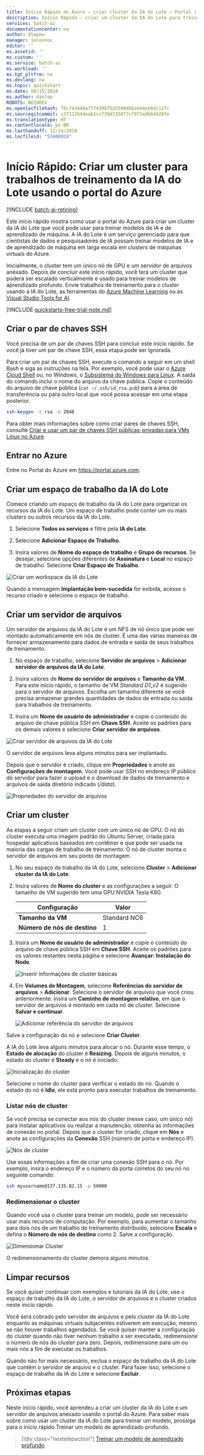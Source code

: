 ```yaml
---
title: Início Rápido do Azure – criar cluster da IA do Lote – Portal | Microsoft Docs
description: Início Rápido – criar um cluster da IA do Lote para treinar modelos de aprendizado de máquina e de IA – portal do Azure
services: batch-ai
documentationcenter: na
author: dlepow
manager: jeconnoc
editor: ''
ms.assetid: ''
ms.custom: ''
ms.service: batch-ai
ms.workload: ''
ms.tgt_pltfrm: na
ms.devlang: na
ms.topic: quickstart
ms.date: 08/15/2018
ms.author: danlep
ROBOTS: NOINDEX
ms.openlocfilehash: 78c743448a7f7439875d3598d6ba5d4eb6dc12fc
ms.sourcegitcommit: c37122644eab1cc739d735077cf971edb6d428fe
ms.translationtype: HT
ms.contentlocale: pt-BR
ms.lasthandoff: 12/14/2018
ms.locfileid: "53408928"
---
```

# <a name="quickstart-create-a-cluster-for-batch-ai-training-jobs-using-the-azure-portal"></a>Início Rápido: Criar um cluster para trabalhos de treinamento da IA do Lote usando o portal do Azure

[!INCLUDE [batch-ai-retiring](../../includes/batch-ai-retiring.md)]

Este início rápido mostra como usar o portal do Azure para criar um cluster da IA do Lote que você pode usar para treinar modelos de IA e de aprendizado de máquina. A IA do Lote é um serviço gerenciado para que cientistas de dados e pesquisadores de IA possam treinar modelos de IA e de aprendizado de máquina em larga escala em clusters de máquinas virtuais do Azure.

Inicialmente, o cluster tem um único nó de GPU e um servidor de arquivos anexado. Depois de concluir este início rápido, você terá um cluster que poderá ser escalado verticalmente e usado para treinar modelos de aprendizado profundo. Envie trabalhos de treinamento para o cluster usando a IA do Lote, as ferramentas do [Azure Machine Learning](../machine-learning/service/overview-what-is-azure-ml.md) ou as [Visual Studio Tools for AI](https://github.com/Microsoft/vs-tools-for-ai).

[!INCLUDE [quickstarts-free-trial-note.md](../../includes/quickstarts-free-trial-note.md)]

## <a name="create-ssh-key-pair"></a>Criar o par de chaves SSH

Você precisa de um par de chaves SSH para concluir este início rápido. Se você já tiver um par de chave SSH, essa etapa pode ser ignorada.

Para criar um par de chaves SSH, execute o comando a seguir em um shell Bash e siga as instruções na tela. Por exemplo, você pode usar o [Azure Cloud Shell](../cloud-shell/overview.md) ou, no Windows, o [Subsistema do Windows para Linux](/windows/wsl/install-win10). A saída do comando inclui o nome do arquivo da chave pública. Copie o conteúdo do arquivo de chave pública (`cat ~/.ssh/id_rsa.pub`) para a área de transferência ou para outro local que você possa acessar em uma etapa posterior.

```bash
ssh-keygen -t rsa -b 2048
```

Para obter mais informações sobre como criar pares de chaves SSH, consulte [Criar e usar um par de chaves SSH públicas-privadas para VMs Linux no Azure](../virtual-machines/linux/mac-create-ssh-keys.md).

## <a name="sign-in-to-azure"></a>Entrar no Azure

Entre no Portal do Azure em https://portal.azure.com.

## <a name="create-a-batch-ai-workspace"></a>Criar um espaço de trabalho da IA do Lote

Comece criando um espaço de trabalho da IA do Lote para organizar os recursos da IA do Lote. Um espaço de trabalho pode conter um ou mais clusters ou outros recursos da IA do Lote.

1. Selecione **Todos os serviços** e filtre pela **IA do Lote**.

2. Selecione **Adicionar Espaço de Trabalho**.

3. Insira valores de **Nome do espaço de trabalho** e **Grupo de recursos**. Se desejar, selecione opções diferentes de **Assinatura** e **Local** no espaço de trabalho. Selecione **Criar Espaço de Trabalho**.

  ![Criar um workspace da IA do Lote](./media/quickstart-create-cluster-portal/create-workspace.png)

Quando a mensagem **Implantação bem-sucedida** for exibida, acesse o recurso criado e selecione o espaço de trabalho.

## <a name="create-a-file-server"></a>Criar um servidor de arquivos

Um servidor de arquivos da IA do Lote é um NFS de nó único que pode ser montado automaticamente em nós de cluster. É uma das várias maneiras de fornecer armazenamento para dados de entrada e saída de seus trabalhos de treinamento.

1. No espaço de trabalho, selecione **Servidor de arquivos** > **Adicionar servidor de arquivos da IA do Lote**.

2. Insira valores de **Nome do servidor de arquivos** e **Tamanho da VM**. Para este início rápido, o tamanho de VM *Standard D1_v2* é sugerido para o servidor de arquivos. Escolha um tamanho diferente se você precisa armazenar grandes quantidades de dados de entrada ou saída para trabalhos de treinamento.

3. Insira um **Nome de usuário de administrador** e copie o conteúdo do arquivo de chave pública SSH em **Chave SSH**. Aceite os padrões para os demais valores e selecione **Criar servidor de arquivos**.

  ![Criar servidor de arquivos da IA do Lote](./media/quickstart-create-cluster-portal/create-file-server.png)

O servidor de arquivos leva alguns minutos para ser implantado.

Depois que o servidor é criado, clique em **Propriedades** e anote as **Configurações de montagem**. Você pode usar SSH no endereço IP público do servidor para fazer o upload e o download de dados de treinamento e arquivos de saída diretório indicado (*/data*).

![Propriedades do servidor de arquivos](./media/quickstart-create-cluster-portal/file-server-properties.png)

## <a name="create-a-cluster"></a>Criar um cluster

As etapas a seguir criam um cluster com um único nó de GPU. O nó do cluster executa uma imagem padrão do Ubuntu Server, criada para hospedar aplicativos baseados em contêiner e que pode ser usada na maioria das cargas de trabalho de treinamento. O nó de cluster monta o servidor de arquivos em seu ponto de montagem. 

1. No seu espaço de trabalho da IA do Lote, selecione **Cluster** > **Adicionar cluster da IA do Lote**.

2. Insira valores de **Nome do cluster** e as configurações a seguir. O tamanho de VM sugerido tem uma GPU NVIDIA Tesla K80.
  
   |Configuração  |Valor  |
   |---------|---------|
   |**Tamanho da VM**     |Standard NC6|
   |**Número de nós de destino**     |1|

3. Insira um **Nome de usuário de administrador** e copie o conteúdo do arquivo de chave pública SSH em **Chave SSH**. Aceite os padrões para os valores restantes nesta página e selecione **Avançar: Instalação do Node**.

   ![Inserir informações de cluster básicas](./media/quickstart-create-cluster-portal/create-cluster.png)

4. Em **Volumes de Montagem**, selecione **Referências do servidor de arquivos** > **Adicionar**. Selecione o servidor de arquivos que você criou anteriormente. Insira um **Caminho de montagem relativo**, em que o servidor de arquivos é montado em cada nó de cluster. Selecione **Salvar e continuar**.

   ![Adicionar referência do servidor de arquivos](./media/quickstart-create-cluster-portal/file-server-reference.png)

Salve a configuração do nó e selecione **Criar Cluster**.

A IA do Lote leva alguns minutos para alocar o nó. Durante esse tempo, o **Estado de alocação** do cluster é **Resizing**. Depois de alguns minutos, o estado do cluster é **Steady** e o nó é iniciado.

![Inicialização do cluster](./media/quickstart-create-cluster-portal/cluster-resizing.png)

Selecione o nome do cluster para verificar o estado do nó. Quando o estado do nó é **Idle**, ele está pronto para executar trabalhos de treinamento.

### <a name="list-cluster-nodes"></a>Listar nós de cluster

Se você precisa se conectar aos nós do cluster (nesse caso, um único nó) para instalar aplicativos ou realizar a manutenção, obtenha as informações de conexão no portal. Depois que o cluster for criado, clique em **Nós** e anote as configurações da **Conexão** SSH (número de porta e endereço IP).

![Nós de cluster](./media/quickstart-create-cluster-portal/cluster-nodes.png)

Use essas informações a fim de criar uma conexão SSH para o nó. Por exemplo, insira o endereço IP e o número da porta corretos do seu nó no seguinte comando:

```bash
ssh myusername@137.135.82.15 -p 50000
``` 

### <a name="resize-the-cluster"></a>Redimensionar o cluster

Quando você usa o cluster para treinar um modelo, pode ser necessário usar mais recursos de computação. Por exemplo, para aumentar o tamanho para dois nós de um trabalho de treinamento distribuído, selecione **Escala** e defina o **Número de nós de destino** como 2. Salve a configuração.

![Dimensionar Cluster](./media/quickstart-create-cluster-portal/scale-cluster.png)

O redimensionamento do cluster demora alguns minutos.

## <a name="clean-up-resources"></a>Limpar recursos

Se você quiser continuar com exemplos e tutoriais da IA do Lote, use o espaço de trabalho da IA do Lote, o servidor de arquivos e o cluster criados neste início rápido.

Você será cobrado pelo servidor de arquivos e pelo cluster da IA do Lote enquanto as máquinas virtuais subjacentes estiverem em execução, mesmo se não houver trabalhos agendados. Se você quiser manter a configuração do cluster quando não tiver nenhum trabalho a ser executado, redimensione o número de nós do cluster para zero. Depois, redimensione para um ou mais nós a fim de executar os trabalhos. 

Quando não for mais necessário, exclua o espaço de trabalho da IA do Lote que contém o servidor de arquivo e o cluster. Para fazer isso, selecione o espaço de trabalho da IA do Lote e selecione **Excluir**.

## <a name="next-steps"></a>Próximas etapas

Neste início rápido, você aprendeu a criar um cluster da IA do Lote e um servidor de arquivos anexado usando o portal do Azure. Para saber mais sobre como usar um cluster da IA do Lote para treinar um modelo, prossiga para o início rápido Treinar um modelo de aprendizado profundo.

> [!div class="nextstepaction"]
> [Treinar um modelo de aprendizado profundo](./quickstart-tensorflow-training-cli.md)
